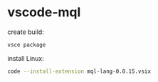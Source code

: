 # vscode-mql

create build:
```sh
vsce package
```

install Linux:
```sh
code --install-extension mql-lang-0.0.15.vsix
```